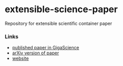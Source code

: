 # extensible-science-paper
Repository for extensible scientific container paper

### Links
- [published paper in GigaScience](https://doi.org/10.1093/gigascience/gix013)
- [arXiv version of paper](https://arxiv.org/abs/1610.08484)
- [website](http://scienceinthe.cloud/)
